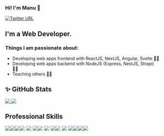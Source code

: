 ### Hi! I'm Manu 👋

[![Twitter URL](https://img.shields.io/twitter/url/https/twitter.com/bukotsunikki.svg?style=social&label=Follow%20%40manujsdev)](https://twitter.com/manujsdev)

## I'm a Web Developer.

### Things I am passionate about:

- Developing web apps frontend with ReactJS, NextJS, Angular, Svelte 👨‍💻
- Developing web apps backend with NodeJS (Express, NestJS, Strapi) 👨‍💻
- Teaching others 👨‍🏫

## ✨ GitHub Stats

<a href="https://github.com/manujsdev">
  <img align="top" src="https://github-readme-stats.vercel.app/api?username=manujsdev&hide_rank=false&show_icons=true&line_height=27&count_private=true&theme=react" />
</a>
<a href="https://github.com/manujsdev">
  <img align="top" src="https://github-readme-stats.vercel.app/api/top-langs/?username=manujsdev&hide=tex,html,css&count_private=true&theme=react" />
</a>

## Professional Skills

<div style="display: flex;align-items: center">
  <img src="https://img.icons8.com/color/48/000000/html-5--v1.png"/>
  <img src="https://img.icons8.com/color/48/000000/css3.png"/>
  <img src="https://img.icons8.com/color/48/000000/javascript--v1.png"/>
  <img src="https://img.icons8.com/color/48/000000/typescript.png"/>
  <img src="https://img.icons8.com/color/48/000000/sass.png" style="margin-left: 5px" />
  <img src="https://img.icons8.com/offices/40/000000/react.png" style="margin-left: 5px" />
  <img src="https://img.icons8.com/doodle/48/000000/svetle.png"/>
  <img src="https://img.icons8.com/external-tal-revivo-color-tal-revivo/48/000000/external-angular-a-typescript-based-open-source-web-application-framework-logo-color-tal-revivo.png" style="margin-left: 5px"/>
  <img src="https://img.icons8.com/color/48/000000/nodejs.png" style="margin-left: 5px" />
  <img src="https://img.icons8.com/external-tal-revivo-color-tal-revivo/48/000000/external-mongodb-a-cross-platform-document-oriented-database-program-logo-color-tal-revivo.png"/>
  <img src="https://img.icons8.com/color/48/000000/mysql-logo.png" style="margin-left: 5px" />
  <img src="https://img.icons8.com/color/48/000000/postgreesql.png" style="margin-left: 5px" />
  <img src="https://img.icons8.com/color/48/000000/git.png"/>
  <img src="https://img.icons8.com/material-outlined/48/000000/github.png"/>
  <img src="https://img.icons8.com/color/48/000000/gitlab.png"/>
</div>

<!--
**manu2manu/manu2manu** is a ✨ _special_ ✨ repository because its `README.md` (this file) appears on your GitHub profile.

Here are some ideas to get you started:

- 🔭 I’m currently working on ...
- 🌱 I’m currently learning ...
- 👯 I’m looking to collaborate on ...
- 🤔 I’m looking for help with ...
- 💬 Ask me about ...
- 📫 How to reach me: ...
- 😄 Pronouns: ...
- ⚡ Fun fact: ...
-->
